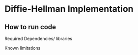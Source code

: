 # Diffie-Hellman Implementation

## How to run code

Required Dependencies/ libraries 

Known limitations

